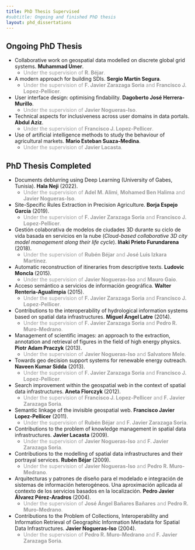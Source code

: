 ```yaml
---
title: PhD Thesis Supervised
#subtitle: Ongoing and finished PhD thesis
layout: phd_dissertations
---
```


## Ongoing PhD Thesis

- Collaborative work on geospatial data modelled on discrete global grid systems. **Muhammad Umer**.
  - <span style="color:#999999">Under the supervision of **R. Béjar**.</span>
- A modern approach for building SDIs. **Sergio Martín Segura**.
  - <span style="color:#999999">Under the supervision of **F. Javier Zarazaga Soria** and **Francisco J. Lopez-Pellicer**.</span>
- User interface design: optimising findability. **Dagoberto José Herrera-Murillo**.
  - <span style="color:#999999">Under the supervision of **Javier Nogueras-Iso**.</span>
- Technical aspects for inclusiveness across user domains in data portals. **Abdul Aziz**.
  - <span style="color:#999999">Under the supervision of **Francisco J. Lopez-Pellicer**.</span>
- Use of artificial intelligence methods to study the behaviour of agricultural markets. **Mario Esteban Suaza-Medina**.
  - <span style="color:#999999">Under the supervision of **Javier Lacasta**.</span>

## PhD Thesis Completed

- Documents deblurring using Deep Learning (University of Gabes, Tunisia). **Hala Neji** (2022).
  - <span style="color:#999999">Under the supervision of **Adel M. Alimi**, **Mohamed Ben Halima**  and **Javier Nogueras-Iso**.</span>
- Site-Specific Rules Extraction in Precision Agriculture. **Borja Espejo García** (2019).
  - <span style="color:#999999">Under the supervision of **F. Javier Zarazaga Soria** and **Francisco J. Lopez-Pellicer**.</span>
- Gestión colaborativa de modelos de ciudades 3D durante su ciclo de vida basada en servicios en la nube (*Cloud-based collaborative 3D city model management along their life cycle*). **Iñaki Prieto Furundarena** (2018).
  - <span style="color:#999999">Under the supervision of **Rubén Béjar** and **José Luis Izkara Martínez**.</span>
- Automatic reconstruction of itineraries from descriptive texts. **Ludovic Moncla** (2015).
  - <span style="color:#999999">Under the supervision of **Javier Nogueras-Iso** and **Mauro Gaio**.</span>
- Acceso semántico a servicios de información geográfica. **Walter Renteria-Agualimpia** (2015).
  - <span style="color:#999999">Under the supervision of **F. Javier Zarazaga Soria** and **Francisco J. Lopez-Pellicer**.</span>
- Contributions to the interoperability of hydrological information systems based on spatial data infrastructures. **Miguel Ángel Latre** (2014).
  - <span style="color:#999999">Under the supervision of **F. Javier Zarazaga Soria** and **Pedro R. Muro-Medrano**.</span>
- Management of scientific images: an approach to the extraction, annotation and retrieval of figures in the field of high energy physics. **Piotr Adam Praczyk** (2013).
  - <span style="color:#999999">Under the supervision of **Javier Nogueras-Iso** and **Salvatore Mele**.</span>
- Towards geo decision support systems for renewable energy outreach. **Naveen Kumar Sidda** (2013).
  - <span style="color:#999999">Under the supervision of **F. Javier Zarazaga Soria** and **Francisco J. Lopez-Pellicer**.</span>
- Search improvement within the geospatial web in the context of spatial data infrastructures. **Aneta Florczyk** (2012).
  - <span style="color:#999999">Under the supervision of **Francisco J. Lopez-Pellicer** and **F. Javier Zarazaga Soria**.</span>
- Semantic linkage of the invisible geospatial web. **Francisco Javier Lopez-Pellicer** (2011).
  - <span style="color:#999999">Under the supervision of **Rubén Béjar** and **F. Javier Zarazaga Soria**.</span>
- Contributions to the problem of knowledge management in spatial data infrastructures. **Javier Lacasta** (2009).
  - <span style="color:#999999">Under the supervision of **Javier Nogueras-Iso** and **F. Javier Zarazaga Soria**.</span>
- Contributions to the modelling of spatial data infrastructures and their portrayal services. **Rubén Béjar** (2009).
  - <span style="color:#999999">Under the supervision of **Javier Nogueras-Iso** and **Pedro R. Muro-Medrano**.</span>
- Arquitecturas y patrones de diseño para el modelado e integración de sistemas de información heterogéneos. Una aproximación aplicada al contexto de los servicios basados en la localización. **Pedro Javier Álvarez Pérez-Aradros** (2004).
  - <span style="color:#999999">Under the supervision of **José Ángel Bañares Bañares** and **Pedro R. Muro-Medrano**.</span>
- Contributions to the Problem of Collections, Interoperability and Information Retrieval of Geographic Information Metadata for Spatial Data Infrastructures. **Javier Nogueras-Iso** (2004).
  - <span style="color:#999999">Under the supervision of **Pedro R. Muro-Medrano** and **F. Javier Zarazaga Soria**.</span>

